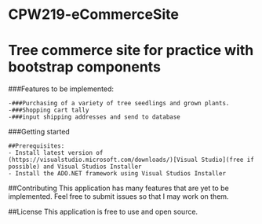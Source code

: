 # CPW219-eCommerceSite

# Tree commerce site for practice with bootstrap components
###Features to be implemented:
```
-###Purchasing of a variety of tree seedlings and grown plants.
-###Shopping cart tally
-###input shipping addresses and send to database
```
###Getting started
```
##Prerequisites:
- Install latest version of (https://visualstudio.microsoft.com/downloads/)[Visual Studio](free if possible) and Visual Studios Installer
- Install the ADO.NET framework using Visual Studios Installer
```
##Contributing
  This application has many features that are yet to be implemented. Feel free to submit issues   so that I may work on them.
  
##License
 This application is free to use and open source. 
